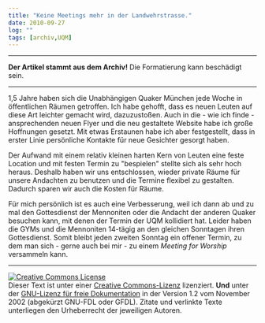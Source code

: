 ```yaml
---
title: "Keine Meetings mehr in der Landwehrstrasse."
date: 2010-09-27
log: ""
tags: [archiv,UQM]
---
```

<hr><b>Der Artikel stammt aus dem Archiv!</b> Die Formatierung kann beschädigt sein.<hr>

1,5 Jahre haben sich die Unabhängigen Quaker München jede Woche
in öffentlichen Räumen getroffen. Ich habe gehofft, dass es neuen Leuten
auf diese Art leichter gemacht wird, dazuzustoßen. Auch in die - wie ich
finde - ansprechenden neuen Flyer und die neu gestaltete Website habe
ich große Hoffnungen gesetzt. Mit etwas Erstaunen habe ich aber festgestellt, dass in erster Linie persönliche Kontakte für neue Gesichter gesorgt haben.
<!--break-->
Der Aufwand mit einem relativ kleinen harten Kern von Leuten eine feste Location und mit festen Termin zu "bespielen" stellte sich als sehr hoch heraus. Deshalb haben wir uns entschlossen, wieder private Räume für unsere Andachten zu benutzen und die Termine flexibel zu gestalten. Dadurch sparen wir auch die Kosten für Räume.

Für mich persönlich ist es auch eine Verbesserung, weil ich dann ab und zu mal den Gottesdienst der Mennoniten oder die Andacht der anderen Quaker besuchen kann, mit denen der Termin der UQM kollidiert hat. Leider haben die GYMs und die Mennoniten 14-tägig an den gleichen Sonntagen ihren Gottesdienst. Somit bleibt jeden zweiten Sonntag ein offener Termin, zu dem man sich - gerne auch bei mir - zu einem <i>Meeting for Worship</i> versammeln kann.

<hr />
<a href="http://creativecommons.org/licenses/by-sa/3.0/de/" rel="license"><img src="http://i.creativecommons.org/l/by-sa/3.0/de/88x31.png" style="border-width: 0pt;" alt="Creative Commons License" /></a><br />
Dieser <span rel="dc:type" href="http://purl.org/dc/dcmitype/Text" xmlns:dc="http://purl.org/dc/elements/1.1/">Text</span> ist unter einer <a href="http://creativecommons.org/licenses/by-sa/3.0/de/" rel="license">Creative Commons-Lizenz</a> lizenziert. <b>Und</b> unter der <a href="http://de.wikipedia.org/wiki/GFDL">GNU-Lizenz f&uuml;r freie Dokumentation</a> in der Version 1.2 vom November 2002 (abgek&uuml;rzt GNU-FDL oder GFDL). Zitate und verlinkte Texte unterliegen den Urheberrecht der jeweiligen Autoren.

